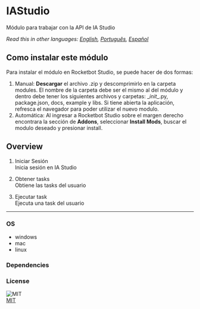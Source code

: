 # IAStudio
  
Módulo para trabajar con la API de IA Studio  

*Read this in other languages: [English](README.md), [Português](README.pr.md), [Español](README.es.md)*

## Como instalar este módulo
  
Para instalar el módulo en Rocketbot Studio, se puede hacer de dos formas:
1. Manual: __Descargar__ el archivo .zip y descomprimirlo en la carpeta modules. El nombre de la carpeta debe ser el mismo al del módulo y dentro debe tener los siguientes archivos y carpetas: \__init__.py, package.json, docs, example y libs. Si tiene abierta la aplicación, refresca el navegador para poder utilizar el nuevo modulo.
2. Automática: Al ingresar a Rocketbot Studio sobre el margen derecho encontrara la sección de **Addons**, seleccionar **Install Mods**, buscar el modulo deseado y presionar install.  


## Overview


1. Iniciar Sesión  
Inicia sesión en IA Studio

2. Obtener tasks  
Obtiene las tasks del usuario

3. Ejecutar task  
Ejecuta una task del usuario  




----
### OS

- windows
- mac
- linux

### Dependencies

### License
  
![MIT](https://img.shields.io/github/license/instaloader/instaloader.svg)  
[MIT](https://opensource.org/license/mit)